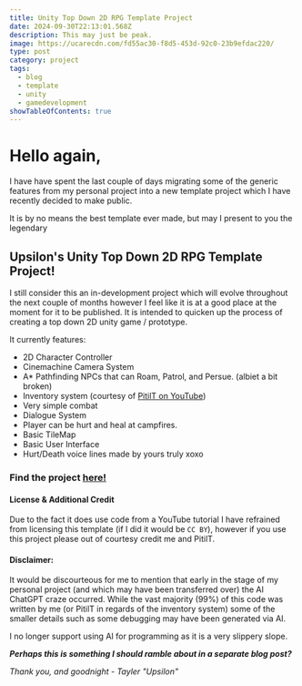 ```yaml
---
title: Unity Top Down 2D RPG Template Project
date: 2024-09-30T22:13:01.568Z
description: This may just be peak.
image: https://ucarecdn.com/fd55ac30-f8d5-453d-92c0-23b9efdac220/
type: post
category: project
tags:
  - blog
  - template
  - unity
  - gamedevelopment
showTableOfContents: true
---
```

# Hello again,

I have have spent the last couple of days migrating some of the generic features from my personal project into a new template project which I have recently decided to make public.

It is by no means the best template ever made, but may I present to you the legendary

## Upsilon's Unity Top Down 2D RPG Template Project!

I still consider this an in-development project which will evolve throughout the next couple of months however I feel like it is at a good place at the moment for it to be published. It is intended to quicken up the process of creating a top down 2D unity game / prototype.

It currently features:

* 2D Character Controller
* Cinemachine Camera System
* A* Pathfinding NPCs that can Roam, Patrol, and Persue. (albiet a bit broken)
* Inventory system (courtesy of [PitilT on YouTube](youtube.com/watch?v=v4Xqj0sanyU))
* Very simple combat
* Dialogue System
* Player can be hurt and heal at campfires.
* Basic TileMap
* Basic User Interface
* Hurt/Death voice lines made by yours truly xoxo

### Find the project [here!](https://github.com/UpsilonDiesBackwards/TopDown2DRPGTemplate)

#### License & Additional Credit

Due to the fact it does use code from a YouTube tutorial I have refrained from licensing this template (if I did it would be `CC BY`), however if you use this project please out of courtesy credit me and PitilT.

#### Disclaimer:

It would be discourteous for me to mention that early in the stage of my personal project (and which may have been transferred over) the AI ChatGPT craze occurred. While the vast majority (99%) of this code was written by me (or PitilT in regards of the inventory system) some of the smaller details such as some debugging may have been generated via AI.

I no longer support using AI for programming as it is a very slippery slope. 

***Perhaps this is something I should ramble about in a separate blog post?***



*Thank you, and goodnight - Tayler "Upsilon"*